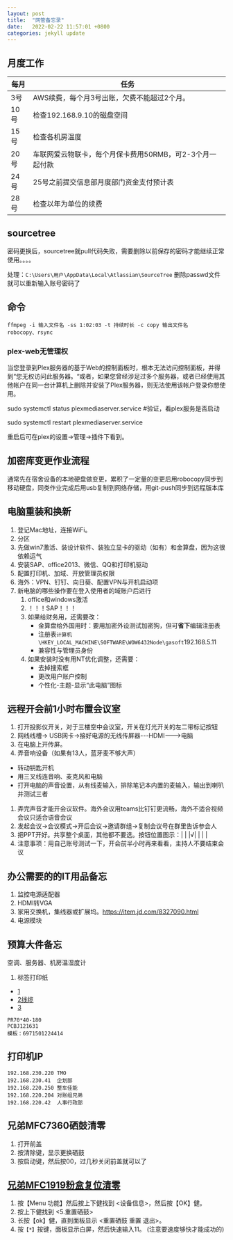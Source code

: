 ```yaml
---
layout: post
title:  "网管备忘录"
date:   2022-02-22 11:57:01 +0800
categories: jekyll update
---
```



## 月度工作

|每月|任务|
|----|----|
|3号 |AWS续费，每个月3号出账，欠费不能超过2个月。|
|10号|检查192.168.9.10的磁盘空间|
|15号|检查各机房温度|
|20号|车联网爱云物联卡，每个月保卡费用50RMB，可2-3个月一起付款|
|24号|25号之前提交信息部月度部门资金支付预计表|
|28号|检查以年为单位的续费|

## sourcetree
密码更换后，sourcetree就pull代码失败，需要删除以前保存的密码才能继续正常使用。。。。

处理：`C:\Users\用户\AppData\Local\Atlassian\SourceTree` 删除passwd文件就可以重新输入账号密码了

## 命令
```
ffmpeg -i 输入文件名 -ss 1:02:03 -t 持续时长 -c copy 输出文件名
robocopy、rsync
```

### plex-web无管理权
当您登录到Plex服务器的基于Web的控制面板时，根本无法访问控制面板，并得到“您无权访问此服务器。“或者，如果您曾经涉足过多个服务器，或者已经使用其他帐户在同一台计算机上删除并安装了Plex服务器，则无法使用该帐户登录你想使用。

sudo systemctl status plexmediaserver.service	#验证，看plex服务是否启动

sudo systemctl restart plexmediaserver.service

重启后可在plex的设置->管理->插件下看到。

## 加密库变更作业流程
通常先在宿舍设备的本地硬盘做变更，累积了一定量的变更后用robocopy同步到移动硬盘，同类作业完成后用usb复制到网络存储，用git-push同步到远程版本库

## 电脑重装和换新
1. 登记Mac地址，连接WiFi。
1. 分区
1. 先做win7激活、装设计软件、装独立显卡的驱动（如有）和金算盘，因为这很依赖运气
1. 安装SAP、office2013、微信、QQ和打印机驱动
1. 配置打印机、加域、开放管理员权限
1. 海外：VPN、钉钉、向日葵、配置VPN与开机启动项
1. 新电脑的哪些操作要在登入使用者的域账户后进行
	1. office和windows激活
	1. ！！！SAP！！！
	1. 如果给财务用，还需要改：
		+ 金算盘给外国用时：要用加密外设测试加密狗，但可**省下**编辑注册表
		+ 注册表`计算机\HKEY_LOCAL_MACHINE\SOFTWARE\WOW6432Node\gasoft`192.168.5.11
		+ 兼容性与管理员身份
	1. 如果安装时没有用NT优化调整，还需要：
		+ 去掉搜索框
		+ 更改用户账户控制
		+ 个性化-主题-显示“此电脑”图标


## 远程开会前1小时布置会议室
1. 打开投影仪开关，对于三楼空中会议室，开关在灯光开关的左二带标记按钮
1. 网线线槽-> USB网卡->接好电源的无线传屏器---HDMI--->电脑
1. 在电脑上开传屏。
1. 弄音响设备（如果有13人，蓝牙麦不够大声）
+ 转动钥匙开机
+ 用三叉线连音响、麦克风和电脑
+ 打开电脑的声音设置，从有线麦输入，排除笔记本内置的麦输入，输出到喇叭并测试三者
1. 弄完声音才能开会议软件。海外会议用teams比钉钉更流畅，海外不适合视频会议只适合语音会议
1. 发起会议->会议模式->开后会议->邀请群组->复制会议号在群里告诉参会人
1. 把PPT开好。共享整个桌面，其他都不要选。按钮位置图示：| | |√| | | |
1. 注意事项：用自己账号测试一下，开会前半小时再来看看，主持人不要结束会议


## 办公需要的的IT用品备忘
1. 监控电源适配器
1. HDMI转VGA
1. 家用交换机，集线器或扩展坞。https://item.jd.com/8327090.html
9. 电源模块

## 预算大件备忘
空调、服务器、机房温湿度计
1. 标签打印纸
+ [1](https://item.jd.com/34378898741.html)
+ [2线缆](https://item.jd.com/5835195.html)
+ [3](https://item.jd.com/8732376.html)
```
PR70*40-180
PCBJ121631
模板：6971501224414
```

## 打印机IP
```
192.168.230.220	TMO
192.168.230.41	企划部
192.168.220.250	整车佳能
192.168.220.204	对账组兄弟
192.168.220.42	人事行政部
```

## 兄弟MFC7360硒鼓清零
1. 打开前盖
1. 按清除键，显示更换硒鼓
1. 按启动键，然后按00，过几秒关闭前盖就可以了

## [兄弟MFC1919粉盒复位清零](https://www.tonerchiper.com/2020/5322)
1. 按【Menu 功能】然后按上下健找到 <设备信息>，然后按【OK】健。
2. 按上下健找到 <5.重置硒鼓>
3. 长按【ok】健，直到面板显示 <重置硒鼓 重置 退出>。
4. 按`【*】`按键，面板显示白屏，然后快速输入11。 (注意要速度够快才能成功的)

